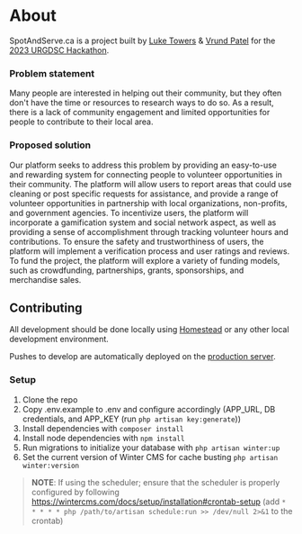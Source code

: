 # About

SpotAndServe.ca is a project built by [Luke Towers](https://github.com/luketowers) & [Vrund Patel](https://github.com/vrund33) for the [2023 URGDSC Hackathon](https://www.eventbrite.ca/e/urgdsc-hackathon-tickets-592545307967?src=hackregina).

### Problem statement

Many people are interested in helping out their community, but they often don't have the time or resources to research ways to do so. As a result, there is a lack of community engagement and limited opportunities for people to contribute to their local area.

### Proposed solution

Our platform seeks to address this problem by providing an easy-to-use and rewarding system for connecting people to volunteer opportunities in their community. The platform will allow users to report areas that could use cleaning or post specific requests for assistance, and provide a range of volunteer opportunities in partnership with local organizations, non-profits, and government agencies. To incentivize users, the platform will incorporate a gamification system and social network aspect, as well as providing a sense of accomplishment through tracking volunteer hours and contributions. To ensure the safety and trustworthiness of users, the platform will implement a verification process and user ratings and reviews. To fund the project, the platform will explore a variety of funding models, such as crowdfunding, partnerships, grants, sponsorships, and merchandise sales.

## Contributing

All development should be done locally using [Homestead](https://laravel.com/docs/9.x/homestead) or any other local development environment.

Pushes to develop are automatically deployed on the [production server](https://spotandserve.ca/).

### Setup

1. Clone the repo
2. Copy .env.example to .env and configure accordingly (APP_URL, DB credentials, and APP_KEY (run `php artisan key:generate`))
3. Install dependencies with `composer install`
4. Install node dependencies with `npm install`
5. Run migrations to initialize your database with `php artisan winter:up`
6. Set the current version of Winter CMS for cache busting `php artisan winter:version`

> **NOTE**: If using the scheduler; ensure that the scheduler is properly configured by following https://wintercms.com/docs/setup/installation#crontab-setup (add `* * * * * php /path/to/artisan schedule:run >> /dev/null 2>&1` to the crontab)
